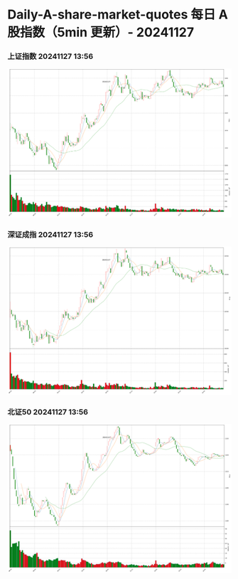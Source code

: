 
# Daily-A-share-market-quotes 每日 A 股指数（5min 更新）- 20241127

### 上证指数 20241127 13:56
![](./fig/2024/11/20241127-sh000001.png)

### 深证成指 20241127 13:56
![](./fig/2024/11/20241127-sz399001.png)

### 北证50 20241127 13:56
![](./fig/2024/11/20241127-bj899050.png)
